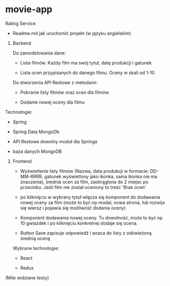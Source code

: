 # movie-app
Rating Service


 - Readme.md jak uruchomić projekt (w języku angielskim)


1. Backend

   Do zamodelowania dane:

   - Lista filmów. Każdy film ma swój tytuł, datę produkcji i gatunek

   - Lista ocen przypisanych do danego filmu. Oceny w skali od 1-10

   

   Do stworzenia API Restowe z metodami:

   - Pobranie listy filmów oraz ocen dla filmów

   - Dodanie nowej oceny dla filmu


  Technologie:

   - Spring

   - Spring Data MongoDb

   - API Restowe dowolny moduł dla Springa

   - baza danych MongoDB


2. Frontend

   - Wyświetlenie listy filmów (Nazwa, data produkcji w formacie: DD-MM-RRRR, gatunek  wyświetlony jako ikonka, sama ikonka nie ma znaczenia), średnia ocen za film, zaokrąglona do 2 miejsc po przecinku. Jeśli film nie został oceniony to treść 'Brak ocen'

   - po kliknięciu w wybrany tytuł włącza się komponent do dodawania nowej oceny za film (może to być np modal, nowa strona, lub rozwija się wiersz i pojawia się możliwość dodania oceny)

   - Komponent dodawania nowej oceny. Tu dowolność, może to być np 10 gwiazdek i po kliknięciu konkretnej dodaje się ocena.

   - Button Save zapisuje odpowiedź i wraca do listy z odświeżoną średnią oceną


   Wybrane technologie:

   - React

   - Redux


(Mile widziane testy)
